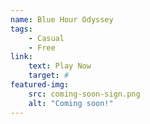 ```yaml
---
name: Blue Hour Odyssey
tags:
    - Casual
    - Free
link:
    text: Play Now
    target: #
featured-img:
    src: coming-soon-sign.png
    alt: "Coming soon!"
---
```

